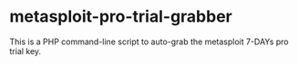 metasploit-pro-trial-grabber
============================

This is a PHP command-line script to auto-grab the metasploit 7-DAYs pro trial key.
